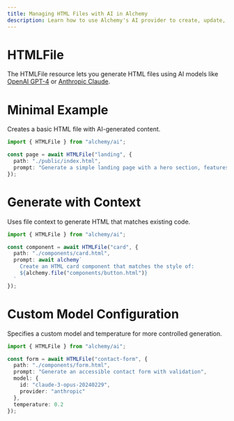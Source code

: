 ```yaml
---
title: Managing HTML Files with AI in Alchemy
description: Learn how to use Alchemy's AI provider to create, update, and manage HTML (.html) files within your projects.
---
```


# HTMLFile

The HTMLFile resource lets you generate HTML files using AI models like [OpenAI GPT-4](https://platform.openai.com/docs/models/gpt-4) or [Anthropic Claude](https://www.anthropic.com/claude).

# Minimal Example

Creates a basic HTML file with AI-generated content.

```ts
import { HTMLFile } from "alchemy/ai";

const page = await HTMLFile("landing", {
  path: "./public/index.html",
  prompt: "Generate a simple landing page with a hero section, features list, and contact form"
});
```

# Generate with Context

Uses file context to generate HTML that matches existing code.

```ts
import { HTMLFile } from "alchemy/ai";

const component = await HTMLFile("card", {
  path: "./components/card.html", 
  prompt: await alchemy`
    Create an HTML card component that matches the style of:
    ${alchemy.file("components/button.html")}
  `
});
```

# Custom Model Configuration

Specifies a custom model and temperature for more controlled generation.

```ts
import { HTMLFile } from "alchemy/ai";

const form = await HTMLFile("contact-form", {
  path: "./components/form.html",
  prompt: "Generate an accessible contact form with validation",
  model: {
    id: "claude-3-opus-20240229",
    provider: "anthropic"
  },
  temperature: 0.2
});
```
